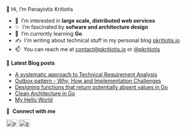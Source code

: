 👋 Hi, I’m Panayiotis Kritiotis
- :monocle_face: &nbsp;I’m interested in **large scale, distributed web services**
- ✨ &nbsp;I'm fascinated by **sofware and architecture design**
- 🌱 &nbsp;I’m currently learning **Go**
- :writing_hand:&nbsp;&nbsp;I'm writing about technical stuff in my personal blog [pkritiotis.io](https://pkritiotis.io)
- 📫 &nbsp;You can reach me at contact@pkritiotis.io or [@pkritiotis](https://twitter.com/pkritiotis)


:page_facing_up:&nbsp;**Latest Blog posts**<br>
<!-- BLOG-POST-LIST:START -->
- [A systematic approach to Technical Requirement Analysis](http://pkritiotis.io/technical-requirement-analysis-systematic-approach/)
- [Outbox pattern - Why, How and Implementation Challenges](http://pkritiotis.io/outbox-pattern-implementation-challenges/)
- [Designing functions that return potentially absent values in Go](http://pkritiotis.io/go-design-functions-returning-absent-values/)
- [Clean Architecture in Go](http://pkritiotis.io/clean-architecture-in-golang/)
- [My Hello World](http://pkritiotis.io/my-hello-world/)
<!-- BLOG-POST-LIST:END -->


🔗 &nbsp;**Connect with me**
<p align="left">
<a href="https://twitter.com/pkritiotis" target="blank"><img align="center" src="https://raw.githubusercontent.com/rahuldkjain/github-profile-readme-generator/master/src/images/icons/Social/twitter.svg" alt="pkritiotis" height="20" width="30" /></a>
<a href="https://linkedin.com/in/pkritiotis" target="blank"><img align="center" src="https://raw.githubusercontent.com/rahuldkjain/github-profile-readme-generator/master/src/images/icons/Social/linked-in-alt.svg" alt="gautamkrishnar" height="20" width="30" /></a>

<!---
pkritiotis/pkritiotis is a ✨ special ✨ repository because its `README.md` (this file) appears on your GitHub profile.
You can click the Preview link to take a look at your changes.
--->
